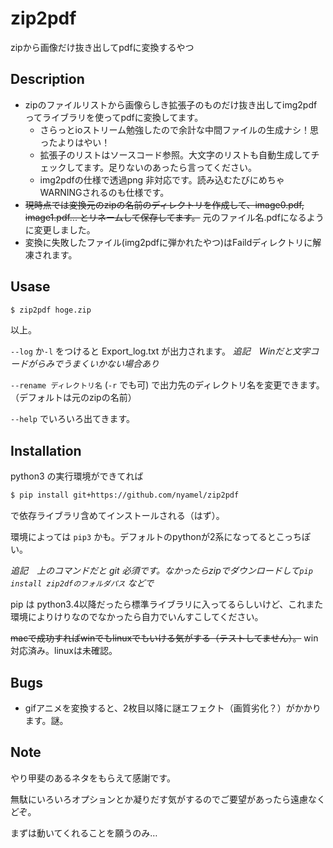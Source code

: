 # zip2pdf

zipから画像だけ抜き出してpdfに変換するやつ



## Description

- zipのファイルリストから画像らしき拡張子のものだけ抜き出してimg2pdfってライブラリを使ってpdfに変換してます。
  - さらっとioストリーム勉強したので余計な中間ファイルの生成ナシ！思ったよりはやい！
  - 拡張子のリストはソースコード参照。大文字のリストも自動生成してチェックしてます。足りないのあったら言ってください。
  - img2pdfの仕様で透過png 非対応です。読み込むたびにめちゃWARNINGされるのも仕様です。
- ~~現時点では変換元のzipの名前のディレクトリを作成して、image0.pdf, image1.pdf... とリネームして保存してます。~~ 元のファイル名.pdfになるように変更しました。
- 変換に失敗したファイル(img2pdfに弾かれたやつ)はFaildディレクトリに解凍されます。



## Usase

```bash
$ zip2pdf hoge.zip
```

以上。

`--log` か`-l` をつけると Export_log.txt が出力されます。 *追記　Winだと文字コードがらみでうまくいかない場合あり*

`--rename ディレクトリ名` (`-r` でも可) で出力先のディレクトリ名を変更できます。（デフォルトは元のzipの名前）

`--help` でいろいろ出てきます。


## Installation

python3 の実行環境ができてれば

```bash
$ pip install git+https://github.com/nyamel/zip2pdf
```

で依存ライブラリ含めてインストールされる（はず）。

環境によっては `pip3` かも。デフォルトのpythonが2系になってるとこっちぽい。

*追記　上のコマンドだと git 必須です。なかったらzipでダウンロードして`pip install zip2dfのフォルダパス` などで*


pip は python3.4以降だったら標準ライブラリに入ってるらしいけど、これまた環境によりけりなのでなかったら自力でいんすこしてください。

~~macで成功すればwinでもlinuxでもいける気がする（テストしてません）。~~ win対応済み。linuxは未確認。



## Bugs

- gifアニメを変換すると、2枚目以降に謎エフェクト（画質劣化？）がかかります。謎。



## Note

やり甲斐のあるネタをもらえて感謝です。

無駄にいろいろオプションとか凝りだす気がするのでご要望があったら遠慮なくどぞ。

まずは動いてくれることを願うのみ…
